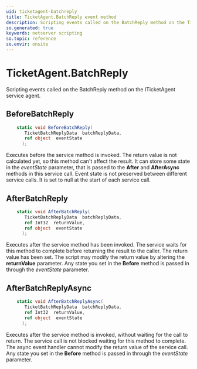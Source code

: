 ```yaml
---
uid: ticketagent-batchreply
title: TicketAgent.BatchReply event method
description: Scripting events called on the BatchReply method on the TicketAgent service agent.
so.generated: true
keywords: netserver scripting
so.topic: reference
so.envir: onsite
---
```

# TicketAgent.BatchReply

Scripting events called on the <see cref='M:ITicketAgent.BatchReply'>BatchReply</see> method on the <see cref='ITicketAgent'>ITicketAgent</see>  service agent.

## BeforeBatchReply
```cs
    static void BeforeBatchReply(
       TicketBatchReplyData  batchReplyData,
       ref object  eventState
      );
```
Executes before the service method is invoked.
The return value is not calculated yet, so this method can't affect the result.
It can store some state in the *eventState* parameter, that is passed to the **After** and **AfterAsync** methods in this service call.
Event state is not preserved between different service calls. It is set to null at the start of each service call.
## AfterBatchReply
```cs
    static void AfterBatchReply(
       TicketBatchReplyData  batchReplyData,
       ref Int32  returnValue,
       ref object  eventState
      );
```
Executes after the service method has been invoked. The service waits for this method to complete before returning the result to the caller.
The return value has been set. The script may modify the return value by altering the **returnValue** parameter.
Any state you set in the **Before** method is passed in through the *eventState* parameter.
## AfterBatchReplyAsync
```cs
    static void AfterBatchReplyAsync(
       TicketBatchReplyData  batchReplyData,
       ref Int32  returnValue,
       ref object  eventState
      );
```
Executes after the service method is invoked, without waiting for the call to return.
The service call is not blocked waiting for this method to complete.
The async event handler cannot modify the return value of the service call.
Any state you set in the **Before** method is passed in through the *eventState* parameter.

